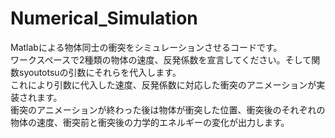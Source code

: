 # Numerical_Simulation
Matlabによる物体同士の衝突をシミュレーションさせるコードです。<br>
ワークスペースで2種類の物体の速度、反発係数を宣言してください。そして関数syoutotsuの引数にそれらを代入します。<br>
これにより引数に代入した速度、反発係数に対応した衝突のアニメーションが実装されます。<br>
衝突のアニメーションが終わった後は物体が衝突した位置、衝突後のそれぞれの物体の速度、衝突前と衝突後の力学的エネルギーの変化が出力します。
